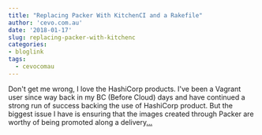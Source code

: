 ```yaml
---
title: "Replacing Packer With KitchenCI and a Rakefile"
author: 'cevo.com.au'
date: '2018-01-17'
slug: replacing-packer-with-kitchenc
categories:
- bloglink
tags:
  - cevocomau
---
```


Don't get me wrong, I love the HashiCorp products. I've been a Vagrant user since way back in my BC (Before Cloud) days and have continued a strong run of success backing the use of HashiCorp product. But the biggest issue I have is ensuring that the images created through Packer are worthy of being promoted along a delivery[... <i class="fas fa-external-link-alt"></i>](https://cevo.com.au/post/2018-01-17-replacing-packer-with-kitchen-and-a-rakefile/)

